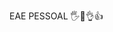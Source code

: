 EAE PESSOAL 🖐🤚👌👍

<!--
**RelampagoMaguin/RelampagoMaguin** THIS IS MY REPOSITORY.
I'M WORKING ON THIS CUZ IT'S SCHOOL WORK, IN TECHNOLOGY.
SORRY MY BAD ENLGLISH.

![bat](https://github.com/RelampagoMaguin/RelampagoMaguin/assets/171611402/4233772d-086d-445f-b4e8-37b5d65b3ca7)
